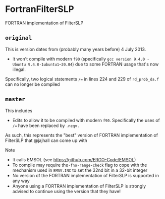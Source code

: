 # FortranFilterSLP
FORTRAN implementation of FilterSLP

`original`
---------

This is version dates from (probably many years before) 4 July 2013. 
* It won't compile with modern `f90` (specifically `gcc version 9.4.0 - Ubuntu 9.4.0-1ubuntu1~20.04`) due to some FORTRAN usage that's now illegal.

Specifically, two logical statements `/=` in lines 224 and 229 of `rd_prob_da.f` can no longer be compiled

`master`
-------

This includes 
* Edits to allow it to be compiled with modern `f90`. Specifically the uses of `/=` have been replaced by `.neqv.`

As such, this represents the "best" version of FORTRAN implementation of FilterSLP that @jajhall can come up with

Note
* It calls EMSOL (see https://github.com/ERGO-Code/EMSOL)
* To compile may require the`-fno-range-check` flag to cope with the mechanism used in `EMSV.INC` to set the 32nd bit in a 32-bit integer
* No version of the FORTRAN implementation of FilterSLP is supported in any way
* Anyone using a FORTRAN implementation of FilterSLP is strongly advised to continue using the version that they have!

